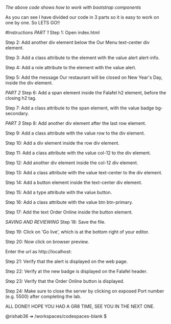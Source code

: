*The above code shows how to work with bootstrap components*

As you can see I have divided our code in 3 parts so it is easy to work on one by one.
So LETS GO!!


#Instructions
*PART 1*
Step 1: Open index.html

Step 2: Add another div element below the Our Menu text-center div element.

Step 3: Add a class attribute to the element with the value alert alert-info.

Step 4: Add a role attribute to the element with the value alert.

Step 5: Add the message Our restaurant will be closed on New Year's Day, inside the div element.


*PART 2*
Step 6: Add a span element inside the Falafel h2 element, before the closing h2 tag.

Step 7: Add a class attribute to the span element, with the value badge bg-secondary.


*PART 3*
Step 8: Add another div element after the last row element.

Step 9: Add a class attribute with the value row to the div element.

Step 10: Add a div element inside the row div element.

Step 11: Add a class attribute with the value col-12 to the div element.

Step 12: Add another div element inside the col-12 div element.

Step 13: Add a class attribute with the value text-center to the div element.

Step 14: Add a button element inside the text-center div element.

Step 15: Add a type attribute with the value button.

Step 16: Add a class attribute with the value btn btn-primary.

Step 17: Add the text Order Online inside the button element.


*SAVING AND REVIEWING*
Step 18: Save the file.

Step 19: Click on 'Go live', which is at the bottom right of your editor.

Step 20: Now click on browser preview. 

Enter the url as http://localhost:<exposed port>  

Step 21: Verify that the alert is displayed on the web page.

Step 22: Verify at the new badge is displayed on the Falafel header.

Step 23: Verify that the Order Online button is displayed.

Step 24: Make sure to close the server by clicking on exposed Port number (e.g. 5500) after completing the lab.

ALL DONE!!
HOPE YOU HAD A GR8 TIME, SEE YOU IN THE NEXT ONE.

@rishab36 ➜ /workspaces/codespaces-blank $ 

